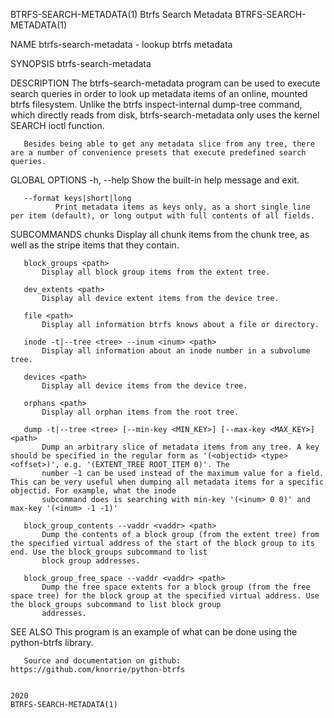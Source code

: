 BTRFS-SEARCH-METADATA(1)                                                             Btrfs Search Metadata                                                             BTRFS-SEARCH-METADATA(1)

NAME
       btrfs-search-metadata - lookup btrfs metadata

SYNOPSIS
       btrfs-search-metadata <subcommand> <args>

DESCRIPTION
       The btrfs-search-metadata program can be used to execute search queries in order to look up metadata items of an online, mounted btrfs filesystem.  Unlike the btrfs inspect-internal
       dump-tree command, which directly reads from disk, btrfs-search-metadata only uses the kernel SEARCH ioctl function.

       Besides being able to get any metadata slice from any tree, there are a number of convenience presets that execute predefined search queries.

GLOBAL OPTIONS
       -h, --help
              Show the built-in help message and exit.

       --format keys|short|long
              Print metadata items as keys only, as a short single line per item (default), or long output with full contents of all fields.

SUBCOMMANDS
       chunks <path>
           Display all chunk items from the chunk tree, as well as the stripe items that they contain.

       block_groups <path>
           Display all block group items from the extent tree.

       dev_extents <path>
           Display all device extent items from the device tree.

       file <path>
           Display all information btrfs knows about a file or directory.

       inode -t|--tree <tree> --inum <inum> <path>
           Display all information about an inode number in a subvolume tree.

       devices <path>
           Display all device items from the device tree.

       orphans <path>
           Display all orphan items from the root tree.

       dump -t|--tree <tree> [--min-key <MIN_KEY>] [--max-key <MAX_KEY>] <path>
           Dump an arbitrary slice of metadata items from any tree. A key should be specified in the regular form as '(<objectid> <type> <offset>)', e.g. '(EXTENT_TREE ROOT_ITEM 0)'. The
           number -1 can be used instead of the maximum value for a field. This can be very useful when dumping all metadata items for a specific objectid. For example, what the inode
           subcommand does is searching with min-key '(<inum> 0 0)' and max-key '(<inum> -1 -1)'

       block_group_contents --vaddr <vaddr> <path>
           Dump the contents of a block group (from the extent tree) from the specified virtual address of the start of the block group to its end. Use the block_groups subcommand to list
           block group addresses.

       block_group_free_space --vaddr <vaddr> <path>
           Dump the free space extents for a block group (from the free space tree) for the block group at the specified virtual address. Use the block_groups subcommand to list block group
           addresses.

SEE ALSO
       This program is an example of what can be done using the python-btrfs library.

       Source and documentation on github: https://github.com/knorrie/python-btrfs

                                                                                              2020                                                                     BTRFS-SEARCH-METADATA(1)
